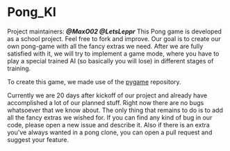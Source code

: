 # **Pong_KI**
Project maintainers: ***@MaxO02 @LetsLeppr*** This Pong game is
developed as a school project. Feel free to fork and improve. Our goal
is to create our own pong-game with all the fancy extras we need. After
we are fully satisfied with it, we will try to implement a game mode,
where you have to play a special trained AI (so basically you will lose)
in different stages of training. 

To create this game, we made use of the
[pygame](https://www.pygame.org/wiki/GettingStarted) repository.

Currently we are 20 days after kickoff of our project and already have accomplished a lot of our planned stuff. Right now there are no bugs whatsoever that we know about. The only thing that remains to do is to add all the fancy extras we wished for. If you can find any kind of bug in our code, please open a new issue and describe it. Also if there is an extra you've always wanted in a pong clone, you can open a pull request and suggest your feature. 

